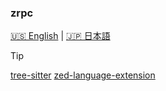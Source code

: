 ### zrpc

[🇺🇸 English](README.md) | [🇯🇵 日本語](README_jap.md)

> [!TIP]
> [tree-sitter](https://github.com/Akzestia/tree-sitter-zrpc)
> [zed-language-extension](https://github.com/Akzestia/zed-zrpc)
